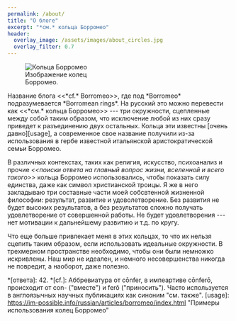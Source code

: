 ```yaml
---
permalink: /about/
title: "О блоге"
excerpt: "*см.* кольца Борромео"
header:
  overlay_image: /assets/images/about_circles.jpg
  overlay_filter: 0.7
---
```


<figure class="align-left" style="width: 150px">
  <img src="{{site.url}}{{site.baseurl}}/assets/images/about_rings.png" alt="Кольца Борромео">
  <figcaption>Изображение колец Борромео.</figcaption>
</figure>
Название блога <<*cf.* Borromeo>>, где под *Borromeo* подразумевается *Borromean rings*. На русский это можно перевести как <<*см.* кольца Борромео>> --- три окружности, сцепленные между собой таким образом, что исключение любой из них сразу приведет к разъединению двух остальных. Кольца эти известны [очень давно][usage], а современное свое название получили из-за использования в гербе известной итальянской аристократической семьи Борромео.

В различных контекстах, таких как религия, искусство, психоанализ и прочие *<<поиски ответа на главный вопрос жизни, вселенной и всего такого>>* кольца Борромео использовались, чтобы показать силу единства, даже как символ христианской троицы. Я же в него закладываю три составные части моей собсвтенной жизненной философии: результат, развитие и удоволетворение. Без развития не будет высоких результатов, а без результатов сложно получать удовлетворение от совершенной работы. Не будет удовлетворения --- нет мотивации к дальнейшему развитию и т.д. по кругу.

Что еще больше привлекает меня в этих кольцах, то что их нельзя сцепить таким образом, если использовать идеальные окружности. В трехмерном пространстве необходимо, чтобы они были немножко искривлены. Наш мир не идеален, и немного несовершенства никогда не повредит, а наоборот, даже полезно.


*[ответа]: 42.
*[cf.]: Аббревиатура от cōnfer, в импеартиве cōnferō, происходит от con- ("вместе") и ferō ("приносить"). Часто используется в англоязычных научных публикациях как синоним "см. также".
[usage]: https://im-possible.info/russian/articles/borromeo/index.html "Примеры использования колец Борромео"